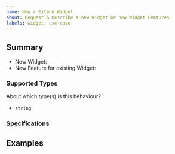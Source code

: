 ```yaml
---
name: New / Extend Widget
about: Request & Describe a new Widget or new Widget Features
labels: widget, use-case
---
```


<!--
    Add a summary in the title above

    - Please search for duplicates in:
        - [issues](https://github.com/ui-schema/react-codemirror/issues)
        - [widget list](https://ui-schema.bemit.codes/docs/overview#widget-list)
-->

## Summary

- New Widget:
- New Feature for existing Widget:

### Supported Types

About which type(s) is this behaviour?

- `string`

### Specifications

<!--
    - Describe on which specifications it is based
    - Docs UI-Schema: https://ui-schema.bemit.codes/docs/schema
    - Docs JSON-Schema: https://json-schema.org/understanding-json-schema/reference/type.html
-->

## Examples

<!--
    - Provide wireframes, screenshots, schema-examples of the needed behavior.
    - Help us to know more about the use-case and intention, rather then only describing a solution.
-->

